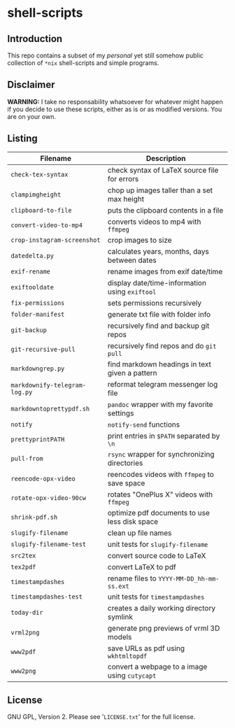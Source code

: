 shell-scripts
=============

Introduction
------------
This repo contains a subset of my *personal* yet still somehow public
collection of `*nix` shell-scripts and simple programs.


Disclaimer
----------
**WARNING:**
I take no responsability whatsoever for whatever might happen if you decide to
use these scripts, either as is or as modified versions.  You are on your own.


Listing
-------

| **Filename**                  | **Description**                                |
| ----------------------------- | ---------------------------------------------- |
| `check-tex-syntax`            | check syntax of LaTeX source file for errors   |
| `clampimgheight`              | chop up images taller than a set max height    |
| `clipboard-to-file`           | puts the clipboard contents in a file          |
| `convert-video-to-mp4`        | converts videos to mp4 with `ffmpeg`           |
| `crop-instagram-screenshot`   | crop images to size                            |
| `datedelta.py`                | calculates years, months, days between dates   |
| `exif-rename`                 | rename images from exif date/time              |
| `exiftooldate`                | display date/time-information using `exiftool` |
| `fix-permissions`             | sets permissions recursively                   |
| `folder-manifest`             | generate txt file with folder info             |
| `git-backup`                  | recursively find and backup git repos          |
| `git-recursive-pull`          | recursively find repos and do `git pull`       |
| `markdowngrep.py`             | find markdown headings in text given a pattern |
| `markdownify-telegram-log.py` | reformat telegram messenger log file           |
| `markdowntoprettypdf.sh`      | `pandoc` wrapper with my favorite settings     |
| `notify`                      | `notify-send` functions                        |
| `prettyprintPATH`             | print entries in `$PATH` separated by `\n`     |
| `pull-from`                   | `rsync` wrapper for synchronizing directories  |
| `reencode-opx-video`          | reencodes videos with `ffmpeg` to save space   |
| `rotate-opx-video-90cw`       | rotates "OnePlus X" videos with `ffmpeg`       |
| `shrink-pdf.sh`               | optimize pdf documents to use less disk space  |
| `slugify-filename`            | clean up file names                            |
| `slugify-filename-test`       | unit tests for `slugify-filename`              |
| `src2tex`                     | convert source code to LaTeX                   |
| `tex2pdf`                     | convert LaTeX to pdf                           |
| `timestampdashes`             | rename files to `YYYY-MM-DD_hh-mm-ss.ext`      |
| `timestampdashes-test`        | unit tests for `timestampdashes`               |
| `today-dir`                   | creates a daily working directory symlink      |
| `vrml2png`                    | generate png previews of vrml 3D models        |
| `www2pdf`                     | save URLs as pdf using `wkhtmltopdf`           |
| `www2png`                     | convert a webpage to a image using `cutycapt`  |


License
-------
GNU GPL, Version 2.  Please see '`LICENSE.txt`' for the full license.

